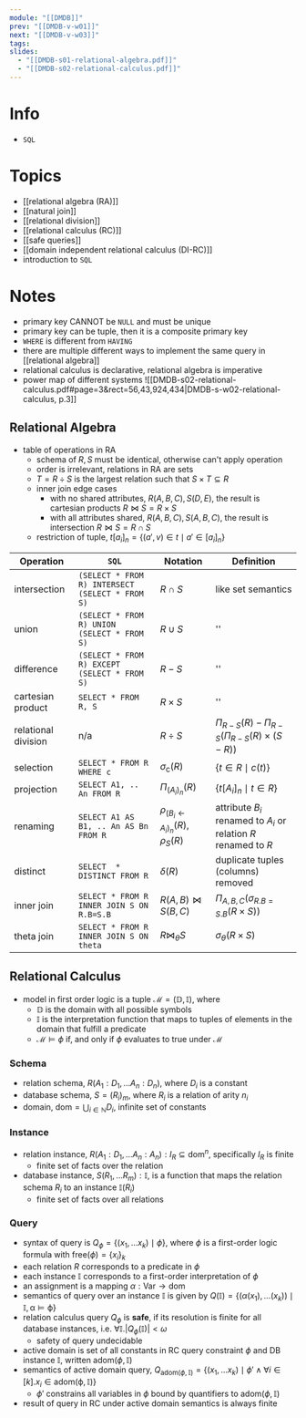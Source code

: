 ```yaml
---
module: "[[DMDB]]"
prev: "[[DMDB-v-w01]]"
next: "[[DMDB-v-w03]]"
tags: 
slides:
  - "[[DMDB-s01-relational-algebra.pdf]]"
  - "[[DMDB-s02-relational-calculus.pdf]]"
---
```


# Info
- `SQL`

# Topics
- [[relational algebra (RA)]]
- [[natural join]]
- [[relational division]]
- [[relational calculus (RC)]]
- [[safe queries]]
- [[domain independent relational calculus (DI-RC)]]
- introduction to `SQL`

# Notes
- primary key CANNOT be `NULL` and must be unique
- primary key can be tuple, then it is a composite primary key
- `WHERE` is different from `HAVING`
- there are multiple different ways to implement the same query in [[relational algebra]]
- relational calculus is declarative, relational algebra is imperative
- power map of different systems
	![[DMDB-s02-relational-calculus.pdf#page=3&rect=56,43,924,434|DMDB-s-w02-relational-calculus, p.3]]

## Relational Algebra
- table of operations in RA
	- schema of $R, S$ must be identical, otherwise can't apply operation
	- order is irrelevant, relations in RA are sets
	- $T =R \div S$ is the largest relation such that $S \times T \subseteq R$
	- inner join edge cases
		- with no shared attributes, $R(A, B, C), S(D, E)$, the result is cartesian products $R \bowtie S = R \times S$
		- with all attributes shared, $R(A,B,C), S(A,B,C)$, the result is intersection $R \bowtie S = R \cap S$
	- restriction of tuple, $t[a_{i}]_{n} = \{ (a', v) \in t \mid a' \in [a_{i}]_{n} \}$

| Operation           | `SQL`                                           | Notation                                                 | Definition                                                              |
| ------------------- | ----------------------------------------------- | -------------------------------------------------------- | ----------------------------------------------------------------------- |
| intersection        | `(SELECT * FROM R) INTERSECT (SELECT * FROM S)` | $R \cap S$                                               | like set semantics                                                      |
| union               | `(SELECT * FROM R) UNION (SELECT * FROM S)`     | $R \cup S$                                               | ''                                                                      |
| difference          | `(SELECT * FROM R) EXCEPT (SELECT * FROM S)`    | $R - S$                                                  | ''                                                                      |
| cartesian product   | `SELECT * FROM R, S`                            | $R \times S$                                             | ''                                                                      |
| relational division | n/a                                             | $R \div S$                                               | $\Pi_{R - S}(R) - \Pi_{R - S} \big( \Pi_{R-S} (R) \times (S - R) \big)$ |
| selection           | `SELECT * FROM R WHERE c`                       | $\sigma_{\mathrm{c}} (R)$                                | $\{ t \in R \mid c(t) \}$                                               |
| projection          | `SELECT A1, .. An FROM R`                       | $\Pi_{ (A_{i})_{n}} (R)$                                 | $\{ t[A_{i}]_{n} \mid t \in R \}$                                       |
| renaming            | `SELECT A1 AS B1, .. An AS Bn FROM R`           | $\rho_{(B_{i} \leftarrow A_{i})_{n}} (R)$, $\rho_{S}(R)$ | attribute $B_{i}$ renamed to $A_{i}$ or relation $R$ renamed to $R$     |
| distinct            | `SELECT  * DISTINCT FROM R`                     | $\delta(R)$                                              | duplicate tuples (columns) removed                                      |
| inner join          | `SELECT * FROM R INNER JOIN S ON R.B=S.B`       | $R(A, B) \bowtie S(B, C)$                                | $\Pi_{A, B, C} (\sigma_{R.B = S.B}(R \times S))$                        |
| theta join          | `SELECT * FROM R INNER JOIN S ON theta`         | $R \bowtie_{\theta} S$                                   | $\sigma_{\theta}(R \times S)$                                           |

## Relational Calculus
- model in first order logic is a tuple $\mathcal{M}= ( \mathbb{D}, \mathbb{I})$, where
	- $\mathbb{D}$ is the domain with all possible symbols
	- $\mathbb{I}$ is the interpretation function that maps to tuples of elements in the domain that fulfill a predicate
	- $\mathcal{M} \models \phi$ if, and only if $\phi$ evaluates to true under $\mathcal{M}$

### Schema
- relation schema, $R(A_{1} : D_{1}, \dots A_{n} : D_{n})$, where $D_{i}$ is a constant
- database schema, $S = (R_{i})_{m}$, where $R_{i}$ is a relation of arity $n_{i}$
- domain, $\mathrm{dom} = \bigcup_{i \in \mathbb{N}}D_{i}$, infinite set of constants

### Instance
- relation instance, $R(A_{1} : D_{1}, \dots A_{n} : A_{n}) : I_{R} \subseteq \mathrm{dom}^{n}$, specifically $I_{R}$ is finite
	- finite set of facts over the relation
- database instance, $S(R_{1},\dots R_{m}) : \mathbb{I}$, is a function that maps the relation schema $R_{i}$ to an instance $\mathbb{I}(R_{i})$
	- finite set of facts over all relations

### Query
- syntax of query is $Q_{\phi} = \{ (x_{1}, \dots x_{k}) \mid \phi\}$, where $\phi$ is a first-order logic formula with $\mathrm{free}(\phi) = \{ x_{i} \}_{k}$
- each relation $R$ corresponds to a predicate in $\phi$
- each instance $\mathbb{I}$ corresponds to a first-order interpretation of $\phi$
- an assignment is a mapping $\alpha : \mathsf{Var} \to \mathrm{dom}$
- semantics of query over an instance $\mathbb{I}$ is given by $Q(\mathbb{I}) = \{ ( \alpha(x_{1}), \dots (x_{k}) ) \mid \mathbb{I, \alpha \models \phi} \}$
- relation calculus query $Q_{\phi}$ is **safe**, if its resolution is finite for all database instances, i.e. $\forall \mathbb{I}. |Q_{\phi}(\mathbb{I})| < \omega$
	- safety of query undecidable
- active domain is set of all constants in RC query constraint $\phi$ and DB instance $\mathbb{I}$, written $\mathrm{adom}(\phi, \mathbb{I})$
- semantics of active domain query, $Q_{\mathrm{adom}(\phi , \mathbb{I})} = \{ (x_{1}, \dots x_{k}) \mid \phi' \land \forall i \in [k]. x_{i} \in \mathrm{adom(\phi, \mathbb{I})} \}$
	- $\phi'$ constrains all variables in $\phi$ bound by quantifiers to $\mathrm{adom}(\phi, \mathbb{I})$
- result of query in RC under active domain semantics is always finite
